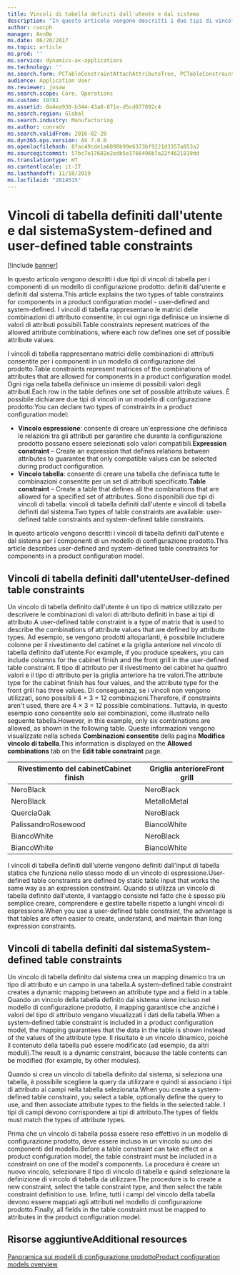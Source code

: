 ```yaml
---
title: Vincoli di tabella definiti dall'utente e dal sistema
description: "In questo articolo vengono descritti i due tipi di vincoli di tabella per i componenti di un modello di configurazione prodotto: definiti dall'utente e definiti dal sistema. I vincoli di tabella rappresentano le matrici delle combinazioni di attributo consentite, in cui ogni riga definisce un insieme di valori di attributi possibili."
author: cvocph
manager: AnnBe
ms.date: 06/20/2017
ms.topic: article
ms.prod: ''
ms.service: dynamics-ax-applications
ms.technology: ''
ms.search.form: PCTableConstraintAttachAttributeTree, PCTableConstraintColumnSystem, PCTableConstraintContentUserDef, PCTableConstraintDefinition, PCTableConstraintWizard
audience: Application User
ms.reviewer: josaw
ms.search.scope: Core, Operations
ms.custom: 19781
ms.assetid: 0a4ea930-b344-43a8-871e-d5cd077892c4
ms.search.region: Global
ms.search.industry: Manufacturing
ms.author: conradv
ms.search.validFrom: 2016-02-28
ms.dyn365.ops.version: AX 7.0.0
ms.openlocfilehash: 8fac49cde1a6098b99e6373bf9221d3357a053a2
ms.sourcegitcommit: 57bc7e17682e2edb5e1766496b7a22f4621819dd
ms.translationtype: HT
ms.contentlocale: it-IT
ms.lasthandoff: 11/18/2019
ms.locfileid: "2814515"
---
```

# <a name="system-defined-and-user-defined-table-constraints"></a><span data-ttu-id="06fdf-104">Vincoli di tabella definiti dall'utente e dal sistema</span><span class="sxs-lookup"><span data-stu-id="06fdf-104">System-defined and user-defined table constraints</span></span>

[!include [banner](../includes/banner.md)]

<span data-ttu-id="06fdf-105">In questo articolo vengono descritti i due tipi di vincoli di tabella per i componenti di un modello di configurazione prodotto: definiti dall'utente e definiti dal sistema.</span><span class="sxs-lookup"><span data-stu-id="06fdf-105">This article explains the two types of table constraints for components in a product configuration model -  user-defined and system-defined.</span></span> <span data-ttu-id="06fdf-106">I vincoli di tabella rappresentano le matrici delle combinazioni di attributo consentite, in cui ogni riga definisce un insieme di valori di attributi possibili.</span><span class="sxs-lookup"><span data-stu-id="06fdf-106">Table constraints represent matrices of the allowed attribute combinations, where each row defines one set of possible attribute values.</span></span>

<span data-ttu-id="06fdf-107">I vincoli di tabella rappresentano matrici delle combinazioni di attributi consentite per i componenti in un modello di configurazione del prodotto.</span><span class="sxs-lookup"><span data-stu-id="06fdf-107">Table constraints represent matrices of the combinations of attributes that are allowed for components in a product configuration model.</span></span> <span data-ttu-id="06fdf-108">Ogni riga nella tabella definisce un insieme di possibili valori degli attributi.</span><span class="sxs-lookup"><span data-stu-id="06fdf-108">Each row in the table defines one set of possible attribute values.</span></span> <span data-ttu-id="06fdf-109">È possibile dichiarare due tipi di vincoli in un modello di configurazione prodotto:</span><span class="sxs-lookup"><span data-stu-id="06fdf-109">You can declare two types of constraints in a product configuration model:</span></span>

-   <span data-ttu-id="06fdf-110">**Vincolo espressione**: consente di creare un'espressione che definisca le relazioni tra gli attributi per garantire che durante la configurazione prodotto possano essere selezionati solo valori compatibili.</span><span class="sxs-lookup"><span data-stu-id="06fdf-110">**Expression constraint** – Create an expression that defines relations between attributes to guarantee that only compatible values can be selected during product configuration.</span></span>
-   <span data-ttu-id="06fdf-111">**Vincolo tabella**: consente di creare una tabella che definisca tutte le combinazioni consentite per un set di attributi specificato.</span><span class="sxs-lookup"><span data-stu-id="06fdf-111">**Table constraint** – Create a table that defines all the combinations that are allowed for a specified set of attributes.</span></span> <span data-ttu-id="06fdf-112">Sono disponibili due tipi di vincoli di tabella: vincoli di tabella definiti dall'utente e vincoli di tabella definiti dal sistema.</span><span class="sxs-lookup"><span data-stu-id="06fdf-112">Two types of table constraints are available: user-defined table constraints and system-defined table constraints.</span></span>

<span data-ttu-id="06fdf-113">In questo articolo vengono descritti i vincoli di tabella definiti dall'utente e dal sistema per i componenti di un modello di configurazione prodotto.</span><span class="sxs-lookup"><span data-stu-id="06fdf-113">This article describes user-defined and system-defined table constraints for components in a product configuration model.</span></span>

## <a name="user-defined-table-constraints"></a><span data-ttu-id="06fdf-114">Vincoli di tabella definiti dall'utente</span><span class="sxs-lookup"><span data-stu-id="06fdf-114">User-defined table constraints</span></span>
<span data-ttu-id="06fdf-115">Un vincolo di tabella definito dall'utente è un tipo di matrice utilizzato per descrivere le combinazioni di valori di attributo definiti in base ai tipi di attributo.</span><span class="sxs-lookup"><span data-stu-id="06fdf-115">A user-defined table constraint is a type of matrix that is used to describe the combinations of attribute values that are defined by attribute types.</span></span> <span data-ttu-id="06fdf-116">Ad esempio, se vengono prodotti altoparlanti, è possibile includere colonne per il rivestimento del cabinet e la griglia anteriore nel vincolo di tabella definito dall'utente.</span><span class="sxs-lookup"><span data-stu-id="06fdf-116">For example, if you produce speakers, you can include columns for the cabinet finish and the front grill in the user-defined table constraint.</span></span> <span data-ttu-id="06fdf-117">Il tipo di attributo per il rivestimento del cabinet ha quattro valori e il tipo di attributo per la griglia anteriore ha tre valori.</span><span class="sxs-lookup"><span data-stu-id="06fdf-117">The attribute type for the cabinet finish has four values, and the attribute type for the front grill has three values.</span></span> <span data-ttu-id="06fdf-118">Di conseguenza, se i vincoli non vengono utilizzati, sono possibili 4 × 3 = 12 combinazioni.</span><span class="sxs-lookup"><span data-stu-id="06fdf-118">Therefore, if constraints aren't used, there are 4 × 3 = 12 possible combinations.</span></span> <span data-ttu-id="06fdf-119">Tuttavia, in questo esempio sono consentite solo sei combinazioni, come illustrato nella seguente tabella.</span><span class="sxs-lookup"><span data-stu-id="06fdf-119">However, in this example, only six combinations are allowed, as shown in the following table.</span></span> <span data-ttu-id="06fdf-120">Queste informazioni vengono visualizzate nella scheda **Combinazioni consentite** della pagina **Modifica vincolo di tabella**.</span><span class="sxs-lookup"><span data-stu-id="06fdf-120">This information is displayed on the **Allowed combinations** tab on the **Edit table constraint** page.</span></span>

| <span data-ttu-id="06fdf-121">Rivestimento del cabinet</span><span class="sxs-lookup"><span data-stu-id="06fdf-121">Cabinet finish</span></span> | <span data-ttu-id="06fdf-122">Griglia anteriore</span><span class="sxs-lookup"><span data-stu-id="06fdf-122">Front grill</span></span> |
|----------------|-------------|
| <span data-ttu-id="06fdf-123">Nero</span><span class="sxs-lookup"><span data-stu-id="06fdf-123">Black</span></span>          | <span data-ttu-id="06fdf-124">Nero</span><span class="sxs-lookup"><span data-stu-id="06fdf-124">Black</span></span>       |
| <span data-ttu-id="06fdf-125">Nero</span><span class="sxs-lookup"><span data-stu-id="06fdf-125">Black</span></span>          | <span data-ttu-id="06fdf-126">Metallo</span><span class="sxs-lookup"><span data-stu-id="06fdf-126">Metal</span></span>       |
| <span data-ttu-id="06fdf-127">Quercia</span><span class="sxs-lookup"><span data-stu-id="06fdf-127">Oak</span></span>            | <span data-ttu-id="06fdf-128">Nero</span><span class="sxs-lookup"><span data-stu-id="06fdf-128">Black</span></span>       |
| <span data-ttu-id="06fdf-129">Palissandro</span><span class="sxs-lookup"><span data-stu-id="06fdf-129">Rosewood</span></span>       | <span data-ttu-id="06fdf-130">Bianco</span><span class="sxs-lookup"><span data-stu-id="06fdf-130">White</span></span>       |
| <span data-ttu-id="06fdf-131">Bianco</span><span class="sxs-lookup"><span data-stu-id="06fdf-131">White</span></span>          | <span data-ttu-id="06fdf-132">Nero</span><span class="sxs-lookup"><span data-stu-id="06fdf-132">Black</span></span>       |
| <span data-ttu-id="06fdf-133">Bianco</span><span class="sxs-lookup"><span data-stu-id="06fdf-133">White</span></span>          | <span data-ttu-id="06fdf-134">Bianco</span><span class="sxs-lookup"><span data-stu-id="06fdf-134">White</span></span>       |

<span data-ttu-id="06fdf-135">I vincoli di tabella definiti dall'utente vengono definiti dall'input di tabella statica che funziona nello stesso modo di un vincolo di espressione.</span><span class="sxs-lookup"><span data-stu-id="06fdf-135">User-defined table constraints are defined by static table input that works the same way as an expression constraint.</span></span> <span data-ttu-id="06fdf-136">Quando si utilizza un vincolo di tabella definito dall'utente, il vantaggio consiste nel fatto che è spesso più semplice creare, comprendere e gestire tabelle rispetto a lunghi vincoli di espressione.</span><span class="sxs-lookup"><span data-stu-id="06fdf-136">When you use a user-defined table constraint, the advantage is that tables are often easier to create, understand, and maintain than long expression constraints.</span></span>

## <a name="system-defined-table-constraints"></a><span data-ttu-id="06fdf-137">Vincoli di tabella definiti dal sistema</span><span class="sxs-lookup"><span data-stu-id="06fdf-137">System-defined table constraints</span></span>
<span data-ttu-id="06fdf-138">Un vincolo di tabella definito dal sistema crea un mapping dinamico tra un tipo di attributo e un campo in una tabella.</span><span class="sxs-lookup"><span data-stu-id="06fdf-138">A system-defined table constraint creates a dynamic mapping between an attribute type and a field in a table.</span></span> <span data-ttu-id="06fdf-139">Quando un vincolo della tabella definito dal sistema viene incluso nel modello di configurazione prodotto, il mapping garantisce che anziché i valori del tipo di attributo vengano visualizzati i dati della tabella.</span><span class="sxs-lookup"><span data-stu-id="06fdf-139">When a system-defined table constraint is included in a product configuration model, the mapping guarantees that the data in the table is shown instead of the values of the attribute type.</span></span> <span data-ttu-id="06fdf-140">Il risultato è un vincolo dinamico, poiché il contenuto della tabella può essere modificato (ad esempio, da altri moduli).</span><span class="sxs-lookup"><span data-stu-id="06fdf-140">The result is a dynamic constraint, because the table contents can be modified (for example, by other modules).</span></span>  

<span data-ttu-id="06fdf-141">Quando si crea un vincolo di tabella definito dal sistema, si seleziona una tabella, è possibile scegliere la query da utilizzare e quindi si associano i tipi di attributo ai campi nella tabella selezionata.</span><span class="sxs-lookup"><span data-stu-id="06fdf-141">When you create a system-defined table constraint, you select a table, optionally define the query to use, and then associate attribute types to the fields in the selected table.</span></span> <span data-ttu-id="06fdf-142">I tipi di campi devono corrispondere ai tipi di attributo.</span><span class="sxs-lookup"><span data-stu-id="06fdf-142">The types of fields must match the types of attribute types.</span></span>  

<span data-ttu-id="06fdf-143">Prima che un vincolo di tabella possa essere reso effettivo in un modello di configurazione prodotto, deve essere incluso in un vincolo su uno dei componenti del modello.</span><span class="sxs-lookup"><span data-stu-id="06fdf-143">Before a table constraint can take effect on a product configuration model, the table constraint must be included in a constraint on one of the model's components.</span></span> <span data-ttu-id="06fdf-144">La procedura è creare un nuovo vincolo, selezionare il tipo di vincolo di tabella e quindi selezionare la definizione di vincolo di tabella da utilizzare.</span><span class="sxs-lookup"><span data-stu-id="06fdf-144">The procedure is to create a new constraint, select the table constraint type, and then select the table constraint definition to use.</span></span> <span data-ttu-id="06fdf-145">Infine, tutti i campi del vincolo della tabella devono essere mappati agli attributi nel modello di configurazione prodotto.</span><span class="sxs-lookup"><span data-stu-id="06fdf-145">Finally, all fields in the table constraint must be mapped to attributes in the product configuration model.</span></span>

<a name="additional-resources"></a><span data-ttu-id="06fdf-146">Risorse aggiuntive</span><span class="sxs-lookup"><span data-stu-id="06fdf-146">Additional resources</span></span>
--------

[<span data-ttu-id="06fdf-147">Panoramica sui modelli di configurazione prodotto</span><span class="sxs-lookup"><span data-stu-id="06fdf-147">Product configuration models overview</span></span>](product-configuration-models.md)



